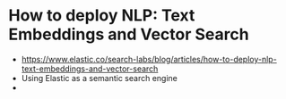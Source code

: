 # How to deploy NLP: Text Embeddings and Vector Search
* https://www.elastic.co/search-labs/blog/articles/how-to-deploy-nlp-text-embeddings-and-vector-search
* Using Elastic as a semantic search engine
* 